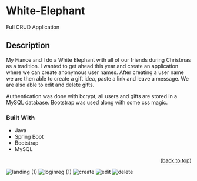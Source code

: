 # White-Elephant
Full CRUD Application

## Description

My Fiance and I do a White Elephant with all of our friends during Christmas as a tradition. I wanted to get ahead this year and create an application where we can create anonymous user names. After creating a user name we are then able to create a gift idea, paste a link and leave a message. We are also able to edit and delete gifts.

Authentication was done with bcrypt, all users and gifts are stored in a MySQL database.
Bootstrap was used along with some css magic. 

### Built With

* Java
* Spring Boot
* Bootstrap
* MySQL


<p align="right">(<a href="#readme-top">back to top</a>)</p>

![landing (1)](https://user-images.githubusercontent.com/96930354/197130267-28c34910-0cb1-4b5f-abcf-d097b2a0c82f.gif)
![loginreg (1)](https://user-images.githubusercontent.com/96930354/197129544-5661a02c-ecad-4098-bcad-3e0e672c2ec9.gif)
![create](https://user-images.githubusercontent.com/96930354/197129561-8b9c3fe5-e4f9-475b-879c-3a6a9387e25d.gif)
![edit](https://user-images.githubusercontent.com/96930354/197129565-63d167eb-fb6e-434b-b47b-272af454571f.gif)
![delete](https://user-images.githubusercontent.com/96930354/197129588-e21e738c-6eb9-4385-b2b2-3a783d6506ab.gif)
